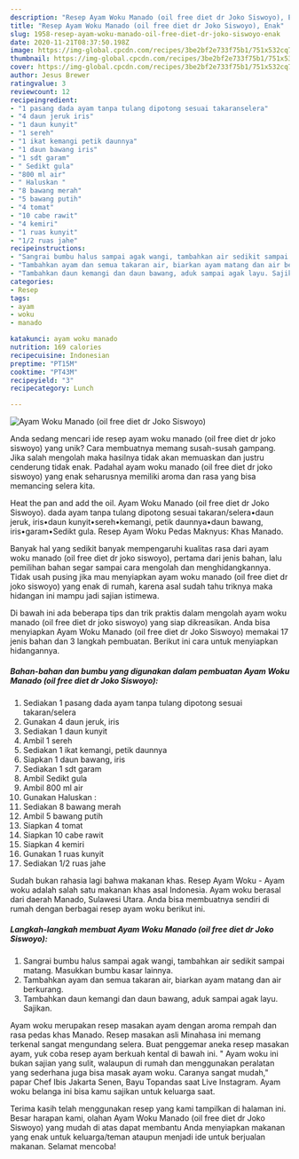 ```yaml
---
description: "Resep Ayam Woku Manado (oil free diet dr Joko Siswoyo), Enak"
title: "Resep Ayam Woku Manado (oil free diet dr Joko Siswoyo), Enak"
slug: 1958-resep-ayam-woku-manado-oil-free-diet-dr-joko-siswoyo-enak
date: 2020-11-21T08:37:50.198Z
image: https://img-global.cpcdn.com/recipes/3be2bf2e733f75b1/751x532cq70/ayam-woku-manado-oil-free-diet-dr-joko-siswoyo-foto-resep-utama.jpg
thumbnail: https://img-global.cpcdn.com/recipes/3be2bf2e733f75b1/751x532cq70/ayam-woku-manado-oil-free-diet-dr-joko-siswoyo-foto-resep-utama.jpg
cover: https://img-global.cpcdn.com/recipes/3be2bf2e733f75b1/751x532cq70/ayam-woku-manado-oil-free-diet-dr-joko-siswoyo-foto-resep-utama.jpg
author: Jesus Brewer
ratingvalue: 3
reviewcount: 12
recipeingredient:
- "1 pasang dada ayam tanpa tulang dipotong sesuai takaranselera"
- "4 daun jeruk iris"
- "1 daun kunyit"
- "1 sereh"
- "1 ikat kemangi petik daunnya"
- "1 daun bawang iris"
- "1 sdt garam"
- " Sedikt gula"
- "800 ml air"
- " Haluskan "
- "8 bawang merah"
- "5 bawang putih"
- "4 tomat"
- "10 cabe rawit"
- "4 kemiri"
- "1 ruas kunyit"
- "1/2 ruas jahe"
recipeinstructions:
- "Sangrai bumbu halus sampai agak wangi, tambahkan air sedikit sampai matang. Masukkan bumbu kasar lainnya."
- "Tambahkan ayam dan semua takaran air, biarkan ayam matang dan air berkurang."
- "Tambahkan daun kemangi dan daun bawang, aduk sampai agak layu. Sajikan."
categories:
- Resep
tags:
- ayam
- woku
- manado

katakunci: ayam woku manado 
nutrition: 169 calories
recipecuisine: Indonesian
preptime: "PT15M"
cooktime: "PT43M"
recipeyield: "3"
recipecategory: Lunch

---
```



![Ayam Woku Manado (oil free diet dr Joko Siswoyo)](https://img-global.cpcdn.com/recipes/3be2bf2e733f75b1/751x532cq70/ayam-woku-manado-oil-free-diet-dr-joko-siswoyo-foto-resep-utama.jpg)

Anda sedang mencari ide resep ayam woku manado (oil free diet dr joko siswoyo) yang unik? Cara membuatnya memang susah-susah gampang. Jika salah mengolah maka hasilnya tidak akan memuaskan dan justru cenderung tidak enak. Padahal ayam woku manado (oil free diet dr joko siswoyo) yang enak seharusnya memiliki aroma dan rasa yang bisa memancing selera kita.

Heat the pan and add the oil. Ayam Woku Manado (oil free diet dr Joko Siswoyo). dada ayam tanpa tulang dipotong sesuai takaran/selera•daun jeruk, iris•daun kunyit•sereh•kemangi, petik daunnya•daun bawang, iris•garam•Sedikt gula. Resep Ayam Woku Pedas Maknyus: Khas Manado.

Banyak hal yang sedikit banyak mempengaruhi kualitas rasa dari ayam woku manado (oil free diet dr joko siswoyo), pertama dari jenis bahan, lalu pemilihan bahan segar sampai cara mengolah dan menghidangkannya. Tidak usah pusing jika mau menyiapkan ayam woku manado (oil free diet dr joko siswoyo) yang enak di rumah, karena asal sudah tahu triknya maka hidangan ini mampu jadi sajian istimewa.


Di bawah ini ada beberapa tips dan trik praktis dalam mengolah ayam woku manado (oil free diet dr joko siswoyo) yang siap dikreasikan. Anda bisa menyiapkan Ayam Woku Manado (oil free diet dr Joko Siswoyo) memakai 17 jenis bahan dan 3 langkah pembuatan. Berikut ini cara untuk menyiapkan hidangannya.

<!--inarticleads1-->

##### Bahan-bahan dan bumbu yang digunakan dalam pembuatan Ayam Woku Manado (oil free diet dr Joko Siswoyo):

1. Sediakan 1 pasang dada ayam tanpa tulang dipotong sesuai takaran/selera
1. Gunakan 4 daun jeruk, iris
1. Sediakan 1 daun kunyit
1. Ambil 1 sereh
1. Sediakan 1 ikat kemangi, petik daunnya
1. Siapkan 1 daun bawang, iris
1. Sediakan 1 sdt garam
1. Ambil  Sedikt gula
1. Ambil 800 ml air
1. Gunakan  Haluskan :
1. Sediakan 8 bawang merah
1. Ambil 5 bawang putih
1. Siapkan 4 tomat
1. Siapkan 10 cabe rawit
1. Siapkan 4 kemiri
1. Gunakan 1 ruas kunyit
1. Sediakan 1/2 ruas jahe


Sudah bukan rahasia lagi bahwa makanan khas. Resep Ayam Woku - Ayam woku adalah salah satu makanan khas asal Indonesia. Ayam woku berasal dari daerah Manado, Sulawesi Utara. Anda bisa membuatnya sendiri di rumah dengan berbagai resep ayam woku berikut ini. 

<!--inarticleads2-->

##### Langkah-langkah membuat Ayam Woku Manado (oil free diet dr Joko Siswoyo):

1. Sangrai bumbu halus sampai agak wangi, tambahkan air sedikit sampai matang. Masukkan bumbu kasar lainnya.
1. Tambahkan ayam dan semua takaran air, biarkan ayam matang dan air berkurang.
1. Tambahkan daun kemangi dan daun bawang, aduk sampai agak layu. Sajikan.


Ayam woku merupakan resep masakan ayam dengan aroma rempah dan rasa pedas khas Manado. Resep masakan asli Minahasa ini memang terkenal sangat mengundang selera. Buat penggemar aneka resep masakan ayam, yuk coba resep ayam berkuah kental di bawah ini. &#34; Ayam woku ini bukan sajian yang sulit, walaupun di rumah dan menggunakan peralatan yang sederhana juga bisa masak ayam woku. Caranya sangat mudah,&#34; papar Chef Ibis Jakarta Senen, Bayu Topandas saat Live Instagram. Ayam woku belanga ini bisa kamu sajikan untuk keluarga saat. 

Terima kasih telah menggunakan resep yang kami tampilkan di halaman ini. Besar harapan kami, olahan Ayam Woku Manado (oil free diet dr Joko Siswoyo) yang mudah di atas dapat membantu Anda menyiapkan makanan yang enak untuk keluarga/teman ataupun menjadi ide untuk berjualan makanan. Selamat mencoba!

